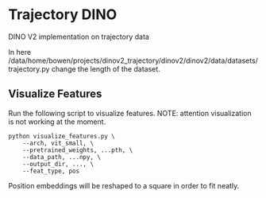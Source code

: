 # Trajectory DINO
DINO V2 implementation on trajectory data


In here
/data/home/bowen/projects/dinov2_trajectory/dinov2/dinov2/data/datasets/trajectory.py
change the length of the dataset. 


## Visualize Features
Run the following script to visualize features. NOTE: attention visualization is not working at the moment.
```
python visualize_features.py \
    --arch, vit_small, \
    --pretrained_weights, ...pth, \
    --data_path, ...npy, \
    --output_dir, ..., \
    --feat_type, pos 
```
Position embeddings will be reshaped to a square in order to fit neatly. 